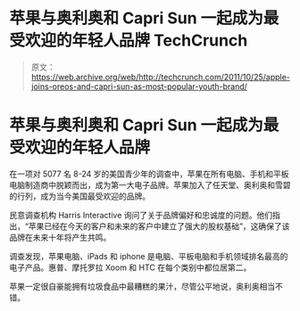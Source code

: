 # 苹果与奥利奥和 Capri Sun 一起成为最受欢迎的年轻人品牌 TechCrunch

> 原文：<https://web.archive.org/web/http://techcrunch.com/2011/10/25/apple-joins-oreos-and-capri-sun-as-most-popular-youth-brand/>

# 苹果与奥利奥和 Capri Sun 一起成为最受欢迎的年轻人品牌

在一项对 5077 名 8-24 岁的美国青少年的调查中，苹果在所有电脑、手机和平板电脑制造商中脱颖而出，成为第一大电子品牌。苹果加入了任天堂、奥利奥和雪碧的行列，成为当今美国最受欢迎的品牌。

民意调查机构 Harris Interactive 询问了关于品牌偏好和忠诚度的问题。他们指出，“苹果已经在今天的客户和未来的客户中建立了强大的股权基础”，这确保了该品牌在未来十年将产生共鸣。

调查发现，苹果电脑、iPads 和 iphone 是电脑、平板电脑和手机领域排名最高的电子产品。惠普、摩托罗拉 Xoom 和 HTC 在每个类别中都位居第二。

苹果一定很自豪能拥有垃圾食品中最糟糕的果汁，尽管公平地说，奥利奥相当不错。